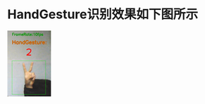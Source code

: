 # HandGesture识别效果如下图所示

![数字2识别效果.png](https://github.com/CV-Unit/HandGesture/blob/master/effects/%E6%95%B0%E5%AD%972%E8%AF%86%E5%88%AB%E6%95%88%E6%9E%9C.png)

